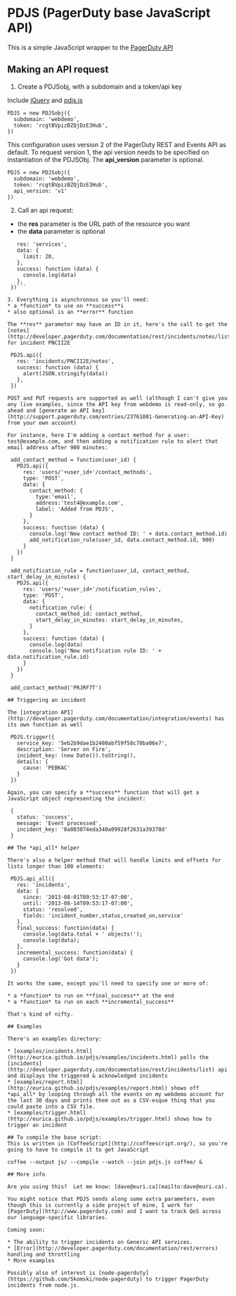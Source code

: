 PDJS (PagerDuty base JavaScript API)
====

This is a simple JavaScript wrapper to the [PagerDuty API](http://developer.pagerduty.com/)

## Making an API request

1. Create a PDJSobj, with a subdomain and a token/api key

Include [jQuery](http://jquery.com/) and [pdjs.js](http://eurica.github.io/pdjs/js/pdjs.js)

    PDJS = new PDJSobj({
      subdomain: 'webdemo',
      token: 'rcgtBVpizBZQjDzE3Hub',
    })
    
  This configuration uses version 2 of the PagerDuty REST and Events API as default. To request version 1, the api version needs to be specified on instantiation of the PDJSObj. The **api_version** parameter is optional.
  

    PDJS = new PDJSobj({
      subdomain: 'webdemo',
      token: 'rcgtBVpizBZQjDzE3Hub',
      api_version: 'v1'
    })
    
2. Call an api request:
  * the **res** parameter is the URL path of the resource you want
  * the **data** parameter is optional

   ``` PDJS.api({
      res: 'services',
      data: {
        limit: 20,
      },
      success: function (data) {
        console.log(data)
      },
    })```
    
3. Everything is asynchronous so you'll need:
  * a *function* to use on **success**i
  * also optional is an **error** function

The **res** parameter may have an ID in it, here's the call to get the [notes](http://developer.pagerduty.com/documentation/rest/incidents/notes/list) for incident PNCII2E

    PDJS.api({
      res: 'incidents/PNCII2E/notes',
      success: function (data) {
        alert(JSON.stringify(data))
      },
    })

POST and PUT requests are supported as well (although I can't give you any live examples, since the API key from webdemo is read-only, so go ahead and [generate an API key](http://support.pagerduty.com/entries/23761081-Generating-an-API-Key) from your own account)

For instance, here I'm adding a contact method for a user: test@example.com, and then adding a notification rule to alert that email address after 900 minutes:

    add_contact_method = function(user_id) {
      PDJS.api({
        res: 'users/'+user_id+'/contact_methods',
        type: 'POST',
        data: {
          contact_method: {
            type:'email',
            address:'test4@example.com',
            label: 'Added from PDJS',
          }
        },
        success: function (data) {
          console.log('New contact method ID: ' + data.contact_method.id)
          add_notification_rule(user_id, data.contact_method.id, 900)
        }
      })
    }

    add_notification_rule = function(user_id, contact_method, start_delay_in_minutes) {
      PDJS.api({
        res: 'users/'+user_id+'/notification_rules',
        type: 'POST',
        data: {
          notification_rule: {
            contact_method_id: contact_method,
            start_delay_in_minutes: start_delay_in_minutes,
          }
        },
        success: function (data) {
          console.log(data)
          console.log('New notification rule ID: ' + data.notification_rule.id)
        }
      })
    }

    add_contact_method('PRJRF7T')

## Triggering an incident

The [integration API](http://developer.pagerduty.com/documentation/integration/events) has its own function as well

    PDJS.trigger({
      service_key: '5eb2b9dae1b2480abf59f58c78ba06e7',
      description: 'Server on Fire',
      incident_key: (new Date()).toString(),
      details: {
        cause: 'PEBKAC'
      }
    })

Again, you can specify a **success** function that will get a JavaScript object representing the incident:

    {
      status: 'success',
      message: 'Event processed',
      incident_key: '8a803874eda340a09928f2631a39378d'
    }

## The *api_all* helper

There's also a helper method that will handle limits and offsets for lists longer than 100 elements:

    PDJS.api_all({
      res: 'incidents',
      data: {
        since: '2013-08-01T09:53:17-07:00',
        until: '2013-08-14T09:53:17-07:00',
        status: 'resolved',
        fields: 'incident_number,status,created_on,service'
      },
      final_success: function(data) {
        console.log(data.total + ' objects!');
        console.log(data);
      },
      incremental_success: function(data) {
        console.log('Got data');
      }
    })

It works the same, except you'll need to specify one or more of:

  * a *function* to run on **final_success** at the end
  * a *function* to run on each **incremental_success**

That's kind of nifty.

## Examples

There's an examples directory:

  * [examples/incidents.html](http://eurica.github.io/pdjs/examples/incidents.html) polls the [incidents](http://developer.pagerduty.com/documentation/rest/incidents/list) api and displays the triggered & acknowledged incidents
  * [examples/report.html](http://eurica.github.io/pdjs/examples/report.html) shows off *api_all* by looping through all the events on my webdemo account for the last 30 days and prints them out as a CSV-esque thing that you could paste into a CSV file.
  * [examples/trigger.html](http://eurica.github.io/pdjs/examples/trigger.html) shows how to trigger an incident

## To compile the base script:
This is written in [CoffeeScript](http://coffeescript.org/), so you're going to have to compile it to get JavaScript

coffee --output js/ --compile --watch --join pdjs.js coffee/ &

## More info

Are you using this?  Let me know: [dave@euri.ca](mailto:dave@euri.ca).

You might notice that PDJS sends along some extra parameters, even though this is currently a side project of mine, I work for [PagerDuty](http://www.pagerduty.com) and I want to track QoS across our language-specific libraries.

Coming soon:

  * The ability to trigger incidents on Generic API services.
  * [Error](http://developer.pagerduty.com/documentation/rest/errors) handling and throttling
  * More examples

Possibly also of interest is [node-pagerduty](https://github.com/Skomski/node-pagerduty) to trigger PagerDuty incidents from node.js.
